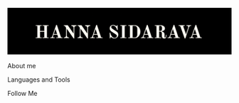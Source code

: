 [![Header](https://github.com/hsidarava/hsidarava/blob/main/assets/header.png)](https://github.com/hsidarava/hsidarava/blob/main/assets/header.png)

About me

Languages and Tools

Follow Me